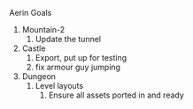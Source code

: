 Aerin Goals
1. Mountain-2
	1. Update the tunnel
2. Castle
	1. Export, put up for testing
	2. fix armour guy jumping
3. Dungeon
	1. Level layouts
		1. Ensure all assets ported in and ready
